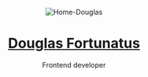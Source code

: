 <p align="center">
<img src="https://i.ibb.co/ySfszBD/Home-Douglas.png" alt="Home-Douglas" border="0">
<h1 align="center"><a href="https://douglasworks.netlify.app/">Douglas Fortunatus</a></h1>
<p align="center"> Frontend developer</p>
</p>
